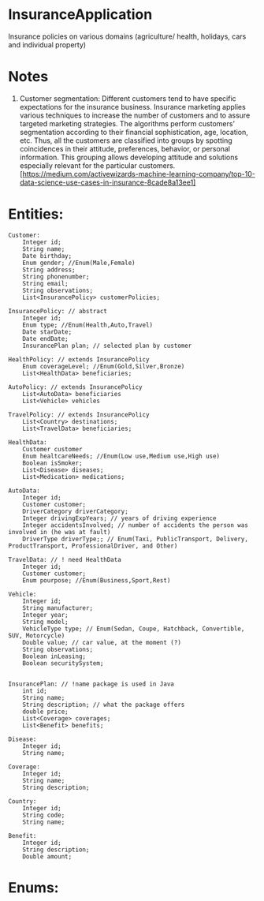 # InsuranceApplication

Insurance policies on various domains (agriculture/ health, holidays, cars and individual property)

# Notes

1. Customer segmentation: Different customers tend to have specific expectations for the insurance business. Insurance marketing applies various techniques to increase the number of customers and to assure targeted marketing strategies.
   The algorithms perform customers’ segmentation according to their financial sophistication, age, location, etc. Thus, all the customers are classified into groups by spotting coincidences in their attitude, preferences, behavior, or personal information. This grouping allows developing attitude and solutions especially relevant for the particular customers.
   [https://medium.com/activewizards-machine-learning-company/top-10-data-science-use-cases-in-insurance-8cade8a13ee1]

# Entities:

    Customer:
        Integer id;
        String name;
        Date birthday;
        Enum gender; //Enum(Male,Female)
        String address;
        String phonenumber;
        String email;
        String observations;
        List<InsurancePolicy> customerPolicies;

    InsurancePolicy: // abstract
        Integer id;
        Enum type; //Enum(Health,Auto,Travel)
        Date starDate;
        Date endDate;
        InsurancePlan plan; // selected plan by customer

    HealthPolicy: // extends InsurancePolicy
        Enum coverageLevel; //Enum(Gold,Silver,Bronze)
        List<HealthData> beneficiaries;

    AutoPolicy: // extends InsurancePolicy
        List<AutoData> beneficiaries
        List<Vehicle> vehicles

    TravelPolicy: // extends InsurancePolicy
        List<Country> destinations;
        List<TravelData> beneficiaries;

    HealthData:
        Customer customer
        Enum healtcareNeeds; //Enum(Low use,Medium use,High use)
        Boolean isSmoker;
        List<Disease> diseases;
        List<Medication> medications;

    AutoData:
        Integer id;
        Customer customer;
        DriverCategory driverCategory;
        Integer drivingExpYears; // years of driving experience
        Integer accidentsInvolved; // number of accidents the person was involved in (he was at fault)
        DriverType driverType;; // Enum(Taxi, PublicTransport, Delivery, ProductTransport, ProfessionalDriver, and Other)

    TravelData: // ! need HealthData
        Integer id;
        Customer customer;
        Enum pourpose; //Enum(Business,Sport,Rest)

    Vehicle:
        Integer id;
        String manufacturer;
        Integer year;
        String model;
        VehicleType type; // Enum(Sedan, Coupe, Hatchback, Convertible, SUV, Motorcycle)
        Double value; // car value, at the moment (?)
        String observations;
        Boolean inLeasing;
        Boolean securitySystem;


    InsurancePlan: // !name package is used in Java
        int id;
        String name;
        String description; // what the package offers
        double price;
        List<Coverage> coverages;
        List<Benefit> benefits;

    Disease:
        Integer id;
        String name;

    Coverage:
        Integer id;
        String name;
        String description;

    Country:
        Integer id;
        String code;
        String name;

    Benefit:
        Integer id;
        String description;
        Double amount;

# Enums:

